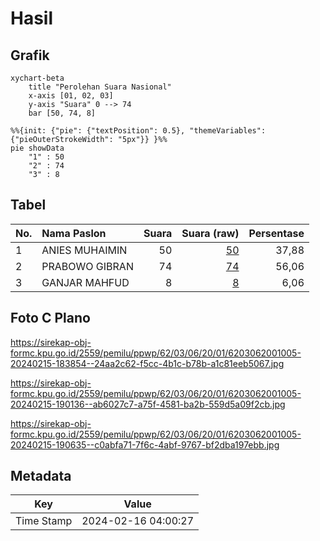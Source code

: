 # Hasil

## Grafik

```mermaid
xychart-beta
    title "Perolehan Suara Nasional"
    x-axis [01, 02, 03]
    y-axis "Suara" 0 --> 74
    bar [50, 74, 8]
```

```mermaid
%%{init: {"pie": {"textPosition": 0.5}, "themeVariables": {"pieOuterStrokeWidth": "5px"}} }%%
pie showData
    "1" : 50
    "2" : 74
    "3" : 8
```

## Tabel

| No. | Nama Paslon    | Suara | Suara (raw) | Persentase |
|:--- |:-------------- | -----:| -----------:| ----------:|
| 1   | ANIES MUHAIMIN | 50    | [50][p-1]   | 37,88      |
| 2   | PRABOWO GIBRAN | 74    | [74][p-2]   | 56,06      |
| 3   | GANJAR MAHFUD  | 8     | [8][p-3]    | 6,06       |


[p-1]: https://github.com/gigit-pemilu/pemilu-2024/blob/main/pilpres/hitung-suara/sub/62-kalimantan-tengah/sub/03-kapuas/sub/06-pulau-petak/sub/2001-saka-lagon/sub/005-tps/sub/paslon-1.txt
[p-2]: https://github.com/gigit-pemilu/pemilu-2024/blob/main/pilpres/hitung-suara/sub/62-kalimantan-tengah/sub/03-kapuas/sub/06-pulau-petak/sub/2001-saka-lagon/sub/005-tps/sub/paslon-2.txt
[p-3]: https://github.com/gigit-pemilu/pemilu-2024/blob/main/pilpres/hitung-suara/sub/62-kalimantan-tengah/sub/03-kapuas/sub/06-pulau-petak/sub/2001-saka-lagon/sub/005-tps/sub/paslon-3.txt

## Foto C Plano

https://sirekap-obj-formc.kpu.go.id/2559/pemilu/ppwp/62/03/06/20/01/6203062001005-20240215-183854--24aa2c62-f5cc-4b1c-b78b-a1c81eeb5067.jpg

https://sirekap-obj-formc.kpu.go.id/2559/pemilu/ppwp/62/03/06/20/01/6203062001005-20240215-190136--ab6027c7-a75f-4581-ba2b-559d5a09f2cb.jpg

https://sirekap-obj-formc.kpu.go.id/2559/pemilu/ppwp/62/03/06/20/01/6203062001005-20240215-190635--c0abfa71-7f6c-4abf-9767-bf2dba197ebb.jpg


## Metadata

| Key        | Value               |
| ---------- | ------------------- |
| Time Stamp | 2024-02-16 04:00:27 |



